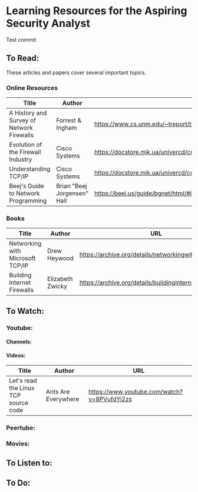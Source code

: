 # Learning Resources for the Aspiring Security Analyst

Test commit

## To Read:
These articles and papers cover several important topics.

### Online Resources
| Title | Author | URL | 
|-------|--------|-----|
| A History and Survey of Network Firewalls | Forrest & Ingham | https://www.cs.unm.edu/~treport/tr/02-12/firewall.pdf |
| Evolution of the Firewall Industry | Cisco Systems | https://docstore.mik.ua/univercd/cc/td/doc/product/iaabu/centri4/user/scf4ch3.htm |
| Understanding TCP/IP | Cisco Systems | https://docstore.mik.ua/univercd/cc/td/doc/product/iaabu/centri4/user/scf4ap1.htm |
| Beej's Guide to Network Programming | Brian "Beej Jorgensen" Hall | https://beej.us/guide/bgnet/html/#intro |

### Books
| Title | Author | URL | 
|-------|--------|-----|
| Networking with Microsoft TCP/IP | Drew Heywood | https://archive.org/details/networkingwithmi0000heyw |
| Building Internet Firewalls | Elizabeth Zwicky | https://archive.org/details/buildinginternet00zwic |

## To Watch:

### Youtube:

#### Channels:

#### Videos:
| Title | Author | URL |
|-------|--------|-----|
| Let's read the Linux TCP source code | Ants Are Everywhere | https://www.youtube.com/watch?v=8PVufdYi2zs |

### Peertube: 

### Movies:
## To Listen to:

## To Do:

